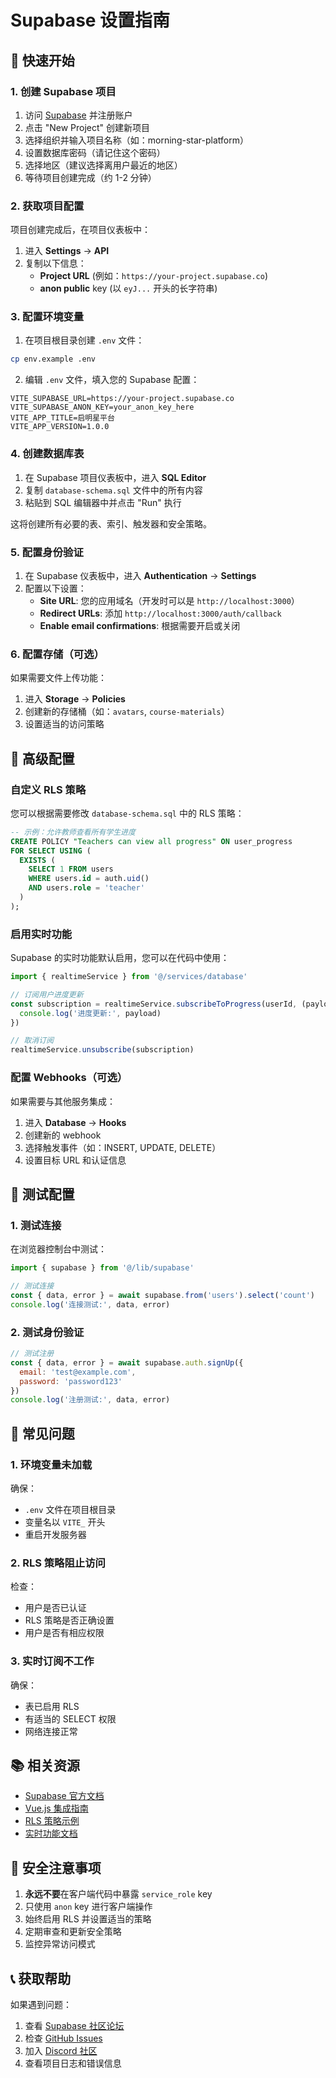 # Supabase 设置指南

## 🚀 快速开始

### 1. 创建 Supabase 项目

1. 访问 [Supabase](https://supabase.com) 并注册账户
2. 点击 "New Project" 创建新项目
3. 选择组织并输入项目名称（如：morning-star-platform）
4. 设置数据库密码（请记住这个密码）
5. 选择地区（建议选择离用户最近的地区）
6. 等待项目创建完成（约 1-2 分钟）

### 2. 获取项目配置

项目创建完成后，在项目仪表板中：

1. 进入 **Settings** → **API**
2. 复制以下信息：
   - **Project URL** (例如：`https://your-project.supabase.co`)
   - **anon public** key (以 `eyJ...` 开头的长字符串)

### 3. 配置环境变量

1. 在项目根目录创建 `.env` 文件：
```bash
cp env.example .env
```

2. 编辑 `.env` 文件，填入您的 Supabase 配置：
```env
VITE_SUPABASE_URL=https://your-project.supabase.co
VITE_SUPABASE_ANON_KEY=your_anon_key_here
VITE_APP_TITLE=启明星平台
VITE_APP_VERSION=1.0.0
```

### 4. 创建数据库表

1. 在 Supabase 项目仪表板中，进入 **SQL Editor**
2. 复制 `database-schema.sql` 文件中的所有内容
3. 粘贴到 SQL 编辑器中并点击 "Run" 执行

这将创建所有必要的表、索引、触发器和安全策略。

### 5. 配置身份验证

1. 在 Supabase 仪表板中，进入 **Authentication** → **Settings**
2. 配置以下设置：
   - **Site URL**: 您的应用域名（开发时可以是 `http://localhost:3000`）
   - **Redirect URLs**: 添加 `http://localhost:3000/auth/callback`
   - **Enable email confirmations**: 根据需要开启或关闭

### 6. 配置存储（可选）

如果需要文件上传功能：

1. 进入 **Storage** → **Policies**
2. 创建新的存储桶（如：`avatars`, `course-materials`）
3. 设置适当的访问策略

## 🔧 高级配置

### 自定义 RLS 策略

您可以根据需要修改 `database-schema.sql` 中的 RLS 策略：

```sql
-- 示例：允许教师查看所有学生进度
CREATE POLICY "Teachers can view all progress" ON user_progress 
FOR SELECT USING (
  EXISTS (
    SELECT 1 FROM users 
    WHERE users.id = auth.uid() 
    AND users.role = 'teacher'
  )
);
```

### 启用实时功能

Supabase 的实时功能默认启用，您可以在代码中使用：

```javascript
import { realtimeService } from '@/services/database'

// 订阅用户进度更新
const subscription = realtimeService.subscribeToProgress(userId, (payload) => {
  console.log('进度更新:', payload)
})

// 取消订阅
realtimeService.unsubscribe(subscription)
```

### 配置 Webhooks（可选）

如果需要与其他服务集成：

1. 进入 **Database** → **Hooks**
2. 创建新的 webhook
3. 选择触发事件（如：INSERT, UPDATE, DELETE）
4. 设置目标 URL 和认证信息

## 🧪 测试配置

### 1. 测试连接

在浏览器控制台中测试：

```javascript
import { supabase } from '@/lib/supabase'

// 测试连接
const { data, error } = await supabase.from('users').select('count')
console.log('连接测试:', data, error)
```

### 2. 测试身份验证

```javascript
// 测试注册
const { data, error } = await supabase.auth.signUp({
  email: 'test@example.com',
  password: 'password123'
})
console.log('注册测试:', data, error)
```

## 🚨 常见问题

### 1. 环境变量未加载

确保：
- `.env` 文件在项目根目录
- 变量名以 `VITE_` 开头
- 重启开发服务器

### 2. RLS 策略阻止访问

检查：
- 用户是否已认证
- RLS 策略是否正确设置
- 用户是否有相应权限

### 3. 实时订阅不工作

确保：
- 表已启用 RLS
- 有适当的 SELECT 权限
- 网络连接正常

## 📚 相关资源

- [Supabase 官方文档](https://supabase.com/docs)
- [Vue.js 集成指南](https://supabase.com/docs/guides/getting-started/tutorials/with-vue-3)
- [RLS 策略示例](https://supabase.com/docs/guides/auth/row-level-security)
- [实时功能文档](https://supabase.com/docs/guides/realtime)

## 🔐 安全注意事项

1. **永远不要**在客户端代码中暴露 `service_role` key
2. 只使用 `anon` key 进行客户端操作
3. 始终启用 RLS 并设置适当的策略
4. 定期审查和更新安全策略
5. 监控异常访问模式

## 📞 获取帮助

如果遇到问题：

1. 查看 [Supabase 社区论坛](https://github.com/supabase/supabase/discussions)
2. 检查 [GitHub Issues](https://github.com/supabase/supabase/issues)
3. 加入 [Discord 社区](https://discord.supabase.com)
4. 查看项目日志和错误信息
